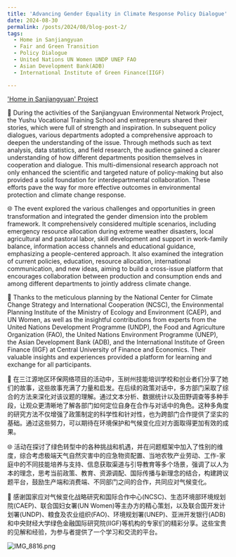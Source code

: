 ```yaml
---
title: 'Advancing Gender Equality in Climate Response Policy Dialogue'
date: 2024-08-30
permalink: /posts/2024/08/blog-post-2/
tags:
  - Home in Sanjiangyuan
  - Fair and Green Transition
  - Policy Dialogue
  - United Nations UN Women UNDP UNEP FAO
  - Asian Development Bank(ADB)
  - International Institute of Green Finance(IIGF)

---
```


['Home in Sanjiangyuan' Project](https://www.undp.org/china/news/home-sanjiangyuan)  

🌱 During the activities of the Sanjiangyuan Environmental Network Project, the Yushu Vocational Training School and entrepreneurs shared their stories, which were full of strength and inspiration. In subsequent policy dialogues, various departments adopted a comprehensive approach to deepen the understanding of the issue. Through methods such as text analysis, data statistics, and field research, the audience gained a clearer understanding of how different departments position themselves in cooperation and dialogue. This multi-dimensional research approach not only enhanced the scientific and targeted nature of policy-making but also provided a solid foundation for interdepartmental collaboration. These efforts pave the way for more effective outcomes in environmental protection and climate change response.

🌐 The event explored the various challenges and opportunities in green transformation and integrated the gender dimension into the problem framework. It comprehensively considered multiple scenarios, including emergency resource allocation during extreme weather disasters, local agricultural and pastoral labor, skill development and support in work-family balance, information access channels and educational guidance, emphasizing a people-centered approach. It also examined the integration of current policies, education, resource allocation, international communication, and new ideas, aiming to build a cross-issue platform that encourages collaboration between production and consumption ends and among different departments to jointly address climate change.

👏 Thanks to the meticulous planning by the National Center for Climate Change Strategy and International Cooperation (NCSC), the Environmental Planning Institute of the Ministry of Ecology and Environment (CAEP), and UN Women, as well as the insightful contributions from experts from the United Nations Development Programme (UNDP), the Food and Agriculture Organization (FAO), the United Nations Environment Programme (UNEP), the Asian Development Bank (ADB), and the International Institute of Green Finance (IIGF) at Central University of Finance and Economics. Their valuable insights and experiences provided a platform for learning and exchange for all participants.

&#127793; 在三江源地区环保网络项目的活动中，玉树州技能培训学校和创业者们分享了她们的故事，这些故事充满了力量和启发。在后续的政策对话中，多方部门采取了综合的方法来深化对该议题的理解。通过文本分析、数据统计以及田野调查等多种手段，让观众更清晰地了解各部门如何定位自身在合作与对话中的角色。这种多角度的研究方法不仅增强了政策制定的科学性和针对性，也为跨部门合作提供了坚实的基础。通过这些努力，可以期待在环境保护和气候变化应对方面取得更加有效的成果。

&#127760; 活动在探讨了绿色转型中的各种挑战和机遇，并在问题框架中加入了性别的维度，综合考虑极端天气自然灾害中的应急物资配置、当地农牧产业劳动、工作-家庭中的不同技能培养与支持、信息获取渠道与引导教育等多个场景，强调了以人为本的理念，思考当前政策、教育、资源调配、国际传播与新理念的结合，构建跨议题平台，鼓励生产端和消费端、不同部门之间的合作，共同应对气候变化。

&#128079; 感谢国家应对气候变化战略研究和国际合作中心(NCSC)、生态环境部环境规划院(CAEP)、联合国妇女署(UN Women)等主办方的精心策划，以及联合国开发计划署(UNDP)、粮食及农业组织(FAO)、环境规划署(UNEP)、亚洲开发银行(ADB)和中央财经大学绿色金融国际研究院(IIGF)等机构的专家们的精彩分享。这些宝贵的见解和经验，为参与者提供了一个学习和交流的平台。

![IMG_8816.png](https://s2.loli.net/2024/09/02/lj3RigbscqxzYWI.png)